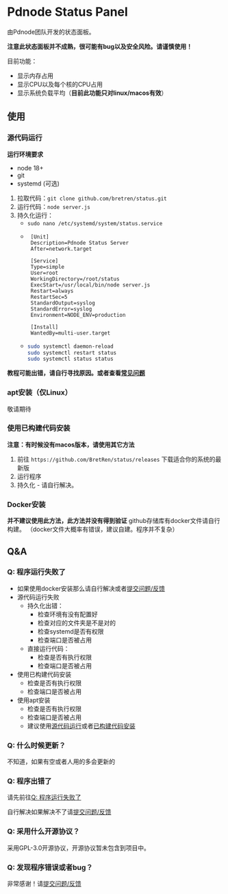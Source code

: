 # Pdnode Status Panel
由Pdnode团队开发的状态面板。

**注意此状态面板并不成熟，很可能有bug以及安全风险。请谨慎使用！**

目前功能：
- 显示内存占用
- 显示CPU以及每个核的CPU占用
- 显示系统负载平均（**目前此功能只对linux/macos有效**）

## 使用

### 源代码运行
**运行环境要求**
- node 18+
- git
- systemd (可选)

1. 拉取代码：`git clone github.com/bretren/status.git`
2. 运行代码：`node server.js`
3. 持久化运行：
   - `sudo nano /etc/systemd/system/status.service`
   - ```
      [Unit]
      Description=Pdnode Status Server
      After=network.target
      
      [Service]
      Type=simple
      User=root
      WorkingDirectory=/root/status
      ExecStart=/usr/local/bin/node server.js
      Restart=always
      RestartSec=5
      StandardOutput=syslog
      StandardError=syslog
      Environment=NODE_ENV=production
      
      [Install]
      WantedBy=multi-user.target
      ```
   - ```bash
     sudo systemctl daemon-reload
     sudo systemctl restart status
     sudo systemctl status status
      ```
**教程可能出错，请自行寻找原因。或者查看[常见问题](#qa)**

### apt安装（仅Linux）
敬请期待

### 使用已构建代码安装
**注意：有时候没有macos版本，请使用其它方法**
1. 前往 `https://github.com/BretRen/status/releases` 下载适合你的系统的最新版
2. 运行程序
3. 持久化 - 请自行解决。

### Docker安装
**并不建议使用此方法，此方法并没有得到验证**
github存储库有docker文件请自行构建。
（docker文件大概率有错误，建议自建。程序并不复杂）

## Q&A
### Q: 程序运行失败了
- 如果使用docker安装那么请自行解决或者[提交问题/反馈](https://github.com/BretRen/status/issues)
- 源代码运行失败
  - 持久化出错：
    - 检查环境有没有配置好
    - 检查对应的文件夹是不是对的
    - 检查systemd是否有权限
    - 检查端口是否被占用
  - 直接运行代码：
    - 检查是否有执行权限
    - 检查端口是否被占用
- 使用已构建代码安装
   - 检查是否有执行权限
   - 检查端口是否被占用
- 使用apt安装
   - 检查是否有执行权限
   - 检查端口是否被占用
   - 建议使用[源代码运行](#源代码运行)或者[已构建代码安装](#使用已构建代码安装)

### Q: 什么时候更新？
不知道，如果有空或者人用的多会更新的

### Q: 程序出错了
请先前往[Q: 程序运行失败了](#q-程序运行失败了)

自行解决如果解决不了请[提交问题/反馈](https://github.com/BretRen/status/issues)


### Q: 采用什么开源协议？
采用GPL-3.0开源协议，开源协议暂未包含到项目中。

### Q: 发现程序错误或者bug？
非常感谢！请[提交问题/反馈](https://github.com/BretRen/status/issues)